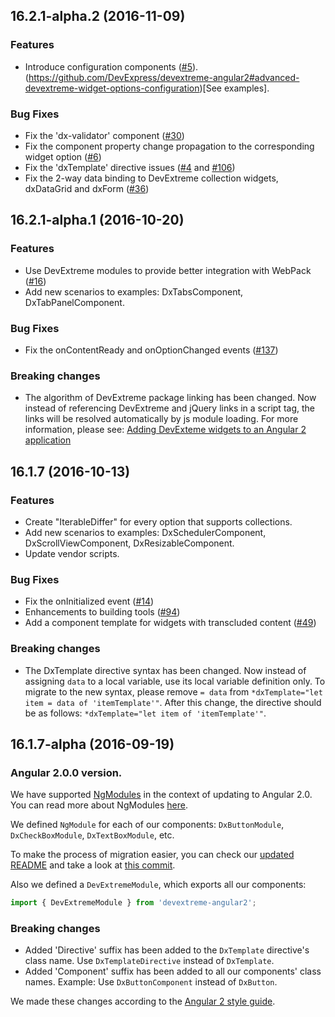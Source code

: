 ## 16.2.1-alpha.2 (2016-11-09)

### Features

- Introduce configuration components ([#5](https://github.com/DevExpress/devextreme-angular2/issues/5)). 
(https://github.com/DevExpress/devextreme-angular2#advanced-devextreme-widget-options-configuration)[See examples].

### Bug Fixes

- Fix the 'dx-validator' component ([#30](https://github.com/DevExpress/devextreme-angular2/issues/30))
- Fix the component property change propagation to the corresponding widget option ([#6](https://github.com/DevExpress/devextreme-angular2/issues/6))
- Fix the 'dxTemplate' directive issues ([#4](https://github.com/DevExpress/devextreme-angular2/issues/4) and [#106](https://github.com/DevExpress/devextreme-angular2/issues/106))  
- Fix the 2-way data binding to DevExtreme collection widgets, dxDataGrid and dxForm ([#36](https://github.com/DevExpress/devextreme-angular2/issues/36))

## 16.2.1-alpha.1 (2016-10-20)

### Features

- Use DevExtreme modules to provide better integration with WebPack ([#16](https://github.com/DevExpress/devextreme-angular2/issues/16))
- Add new scenarios to examples: DxTabsComponent, DxTabPanelComponent.

### Bug Fixes

- Fix the onContentReady and onOptionChanged events ([#137](https://github.com/DevExpress/devextreme-angular2/issues/137))

### Breaking changes

- The algorithm of DevExtreme package linking has been changed. Now instead of referencing DevExtreme and jQuery links in a script tag, the links will be resolved automatically by js module loading. For more information, please see: [Adding DevExteme widgets to an Angular 2 application](https://github.com/DevExpress/devextreme-angular2#adding-devexteme-widgets-to-an-angular-2-application)

## 16.1.7 (2016-10-13)

### Features

- Create "IterableDiffer" for every option that supports collections.
- Add new scenarios to examples: DxSchedulerComponent, DxScrollViewComponent, DxResizableComponent.
- Update vendor scripts.

### Bug Fixes

- Fix the onInitialized event ([#14](https://github.com/DevExpress/devextreme-angular2/issues/14))
- Enhancements to building tools ([#94](https://github.com/DevExpress/devextreme-angular2/issues/94))
- Add a component template for widgets with transcluded content ([#49](https://github.com/DevExpress/devextreme-angular2/issues/49))

### Breaking changes

- The DxTemplate directive syntax has been changed. Now instead of assigning `data` to a local variable, use its local variable definition only. To migrate to the new syntax, please remove `= data` from `*dxTemplate="let item = data of 'itemTemplate'"`. After this change, the directive should be as follows: `*dxTemplate="let item of 'itemTemplate'"`.

## 16.1.7-alpha (2016-09-19)

### Angular 2.0.0 version.

We have supported [NgModules](https://angular.io/docs/ts/latest/api/core/index/NgModule-interface.html) in the context of updating to Angular 2.0.
You can read more about NgModules [here](https://angular.io/docs/ts/latest/guide/ngmodule.html).

We defined `NgModule` for each of our components: `DxButtonModule`, `DxCheckBoxModule`, `DxTextBoxModule`, etc.

To make the process of migration easier, you can check our [updated README](https://github.com/DevExpress/devextreme-angular2#adding-devexteme-widgets-to-an-angular-2-application) and take a look at [this commit](https://github.com/DevExpress/devextreme-angular2/commit/50b6d6).

Also we defined a `DevExtremeModule`, which exports all our components:

```TypeScript
import { DevExtremeModule } from 'devextreme-angular2';
```

### Breaking changes

- Added 'Directive' suffix has been added to the `DxTemplate` directive's class name. Use `DxTemplateDirective` instead of `DxTemplate`.
- Added 'Component' suffix has been added to all our components' class names. Example: Use `DxButtonComponent` instead of `DxButton`.

We made these changes according to the [Angular 2 style guide](https://angular.io/docs/ts/latest/guide/style-guide.html#!#02-03).

